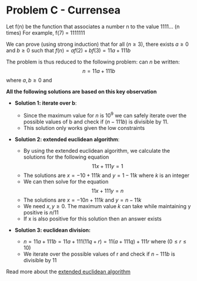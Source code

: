 #  Problem C - Currensea

Let f(n) be the function that associates a number n to the value 1111... (n times)
For example, f(7) = 1111111

We can prove (using strong induction) that for all $(n \geq 3)$, there exists $a\geq0$ and $b\geq0$  such that $f(n) = af(2) + bf(3) =11a + 111b$ 

The problem is thus reduced to the following problem: can $n$ be written: $$n=11a+111b$$ where $a,b\geq0$ and

**All the following solutions are based on this key observation**

* **Solution 1: iterate over b**:
	* Since the maximum value for $n$ is $10^9$ we can safely iterate over the possible values of b and check if $(n - 111b)$ is divisible by 11. 
	* This solution only works given the low constraints 

* **Solution 2: extended euclidean algorithm**:
	* By using the extended euclidean algorithm, we calculate the solutions for the following equation $$11x + 111y = 1$$
	* The solutions are $x=-10+111k$ and $y=1-11k$ where $k$ is an integer
	* We can then solve for the equation $$11x+111y = n$$
	* The solutions are $x = -10n+111k$ and $y=n-11k$
	* We need $x,y\geq0$.  The maximum value $k$ can take while maintaining y positive is $n/11$  
	* If x is also positive for this solution then an answer exists
* **Solution 3: euclidean division:** 
	* $n=11a+111b = 11a +111(11q+r) = 11(a+111q)+111r$
	where $(0\leq r \leq10)$ 
	* We iterate over the possible values of r and check if $n-111b$ is divisible by $11$

Read more about the [extended euclidean algorithm](https://brilliant.org/wiki/extended-euclidean-algorithm/)
